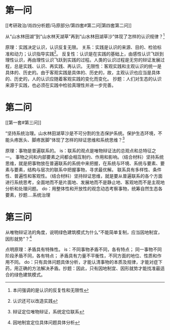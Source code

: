 # 第一问
[[考研政治/肖四分析题/马原部分/第四套#第二问|第四套第二问]]

从“山水林田湖”到“山水林天湖草”再到“山水林田湖草沙”体现了怎样的认识规律？[^4]

原理：实践决定认识，认识反复无限。
关系：实践是认识的来源、目的、检验标准和动力；认识指导实践[^1]。
反复性：认识是在实践的基础上，由感性认识飞跃到理性认识，再由理性认识飞跃到实践的过程。人类的认识过程是无穷的辩证发展过程，总是实践、认识、再实践、再认识。
无限性：客观实践和主观认识的统一是具体的、历史的。由于客观实践是具体的、历史的，故，主观认识也应当是具体的、历史的，人的认识应随着客观实践的变化而变化。
抄题：人们对生态的认识来源于实践，也必须在实践中检验真理性并进一步完善。

# 第二问
[[第一套#第三问]]

“坚持系统治理。山水林田湖草沙是不可分割的生态保护系统。保护生态环境，不能头疼医头、脚疼医脚”体现了怎样的辩证思维和系统思维？[^2]

原理：事物是普遍联系的。
is：联系的观点是唯物辩证法的总观点和总特征之一。
事物之间和内部要素之间都会相互制约、作用和影响。（结合材料）坚持系统思维，就是把事物放在普遍联系的系统中来把握，在系统与环境、系统与要素、要素与要素，结构与层次的联系中把握事物，寻求最优解。
联系具有多样性、条件性、普遍性和客观性。（结合材料）坚持辩证思维，就是要从普遍联系的各个方面进行系统思考，全面地而不是片面地、发展地而不是静止地、客观地而不是主观地分析和处理问题。
do：用整体性和开放性的观念动态考察事物，统筹自然生态各要素，抄题.…系统治理

# 第三问

从唯物辩证法的角度，说明绿色建筑模式为什么“不能简单复制，应当因地制宜，因形就势”？[^3]

点明原理：矛盾具有特殊性。
is：不同事物矛盾不同，各有特点；
同一事物不同阶段矛盾不同，各有特点；
矛盾具有力量不平衡性，不同方面的地位、性质和作用不同。
do：只有具体问题具体分析，才能认清事物的本质及规律，才能对症下药，用正确的方法解决矛盾。抄题：因此，只有因地制宜、因形就势才能找准最适合的绿色建筑模式。



[^1]:  认识还可以改造实践
[^2]: 辩证定位唯物辩证，系统定位联系
[^3]: 因地制宜定位具体问题具体分析
[^4]: 本问强调的是认识的反复性和无限性